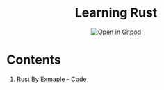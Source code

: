 <h1 align="center">Learning Rust</h1>

<div align="center">

[![Open in Gitpod](https://gitpod.io/button/open-in-gitpod.svg)](https://gitpod.io/#https://github.com/ChakshuGautam/learn-rust)

</div>


# Contents
1. [Rust By Exmaple](https://doc.rust-lang.org/rust-by-example/) - [Code](./rust_by_example)
